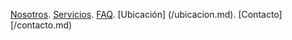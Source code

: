 [Nosotros](/nosotros.md). [Servicios](/servicios.md). [FAQ](FAQ.md). [Ubicación] (/ubicacion.md). [Contacto] [/contacto.md)
